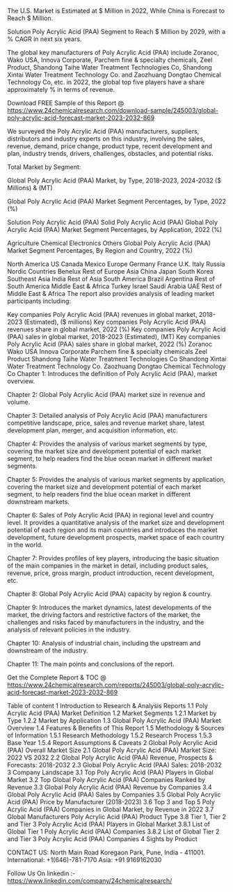 The U.S. Market is Estimated at $ Million in 2022, While China is Forecast to Reach $ Million.

Solution Poly Acrylic Acid (PAA) Segment to Reach $ Million by 2029, with a % CAGR in next six years.

The global key manufacturers of Poly Acrylic Acid (PAA) include Zoranoc, Wako USA, Innova Corporate, Parchem fine & specialty chemicals, Zeel Product, Shandong Taihe Water Treatment Technologies Co, Shandong Xintai Water Treatment Technology Co. and Zaozhuang Dongtao Chemical Technology Co, etc. in 2022, the global top five players have a share approximately % in terms of revenue.

Download FREE Sample of this Report @ https://www.24chemicalresearch.com/download-sample/245003/global-poly-acrylic-acid-forecast-market-2023-2032-869

We surveyed the Poly Acrylic Acid (PAA) manufacturers, suppliers, distributors and industry experts on this industry, involving the sales, revenue, demand, price change, product type, recent development and plan, industry trends, drivers, challenges, obstacles, and potential risks.

Total Market by Segment:

Global Poly Acrylic Acid (PAA) Market, by Type, 2018-2023, 2024-2032 ($ Millions) & (MT)

Global Poly Acrylic Acid (PAA) Market Segment Percentages, by Type, 2022 (%)

Solution Poly Acrylic Acid (PAA)
Solid Poly Acrylic Acid (PAA)
Global Poly Acrylic Acid (PAA) Market Segment Percentages, by Application, 2022 (%)

Agriculture
Chemical
Electronics
Others
Global Poly Acrylic Acid (PAA) Market Segment Percentages, By Region and Country, 2022 (%)

North America
US
Canada
Mexico
Europe
Germany
France
U.K.
Italy
Russia
Nordic Countries
Benelux
Rest of Europe
Asia
China
Japan
South Korea
Southeast Asia
India
Rest of Asia
South America
Brazil
Argentina
Rest of South America
Middle East & Africa
Turkey
Israel
Saudi Arabia
UAE
Rest of Middle East & Africa
The report also provides analysis of leading market participants including:

Key companies Poly Acrylic Acid (PAA) revenues in global market, 2018-2023 (Estimated), ($ millions)
Key companies Poly Acrylic Acid (PAA) revenues share in global market, 2022 (%)
Key companies Poly Acrylic Acid (PAA) sales in global market, 2018-2023 (Estimated), (MT)
Key companies Poly Acrylic Acid (PAA) sales share in global market, 2022 (%)
Zoranoc
Wako USA
Innova Corporate
Parchem fine & specialty chemicals
Zeel Product
Shandong Taihe Water Treatment Technologies Co
Shandong Xintai Water Treatment Technology Co.
Zaozhuang Dongtao Chemical Technology Co
Chapter 1: Introduces the definition of Poly Acrylic Acid (PAA), market overview.

Chapter 2: Global Poly Acrylic Acid (PAA) market size in revenue and volume.

Chapter 3: Detailed analysis of Poly Acrylic Acid (PAA) manufacturers competitive landscape, price, sales and revenue market share, latest development plan, merger, and acquisition information, etc.

Chapter 4: Provides the analysis of various market segments by type, covering the market size and development potential of each market segment, to help readers find the blue ocean market in different market segments.

Chapter 5: Provides the analysis of various market segments by application, covering the market size and development potential of each market segment, to help readers find the blue ocean market in different downstream markets.

Chapter 6: Sales of Poly Acrylic Acid (PAA) in regional level and country level. It provides a quantitative analysis of the market size and development potential of each region and its main countries and introduces the market development, future development prospects, market space of each country in the world.

Chapter 7: Provides profiles of key players, introducing the basic situation of the main companies in the market in detail, including product sales, revenue, price, gross margin, product introduction, recent development, etc.

Chapter 8: Global Poly Acrylic Acid (PAA) capacity by region & country.

Chapter 9: Introduces the market dynamics, latest developments of the market, the driving factors and restrictive factors of the market, the challenges and risks faced by manufacturers in the industry, and the analysis of relevant policies in the industry.

Chapter 10: Analysis of industrial chain, including the upstream and downstream of the industry.

Chapter 11: The main points and conclusions of the report.

Get the Complete Report & TOC @ https://www.24chemicalresearch.com/reports/245003/global-poly-acrylic-acid-forecast-market-2023-2032-869

Table of content
1 Introduction to Research & Analysis Reports
1.1 Poly Acrylic Acid (PAA) Market Definition
1.2 Market Segments
1.2.1 Market by Type
1.2.2 Market by Application
1.3 Global Poly Acrylic Acid (PAA) Market Overview
1.4 Features & Benefits of This Report
1.5 Methodology & Sources of Information
1.5.1 Research Methodology
1.5.2 Research Process
1.5.3 Base Year
1.5.4 Report Assumptions & Caveats
2 Global Poly Acrylic Acid (PAA) Overall Market Size
2.1 Global Poly Acrylic Acid (PAA) Market Size: 2022 VS 2032
2.2 Global Poly Acrylic Acid (PAA) Revenue, Prospects & Forecasts: 2018-2032
2.3 Global Poly Acrylic Acid (PAA) Sales: 2018-2032
3 Company Landscape
3.1 Top Poly Acrylic Acid (PAA) Players in Global Market
3.2 Top Global Poly Acrylic Acid (PAA) Companies Ranked by Revenue
3.3 Global Poly Acrylic Acid (PAA) Revenue by Companies
3.4 Global Poly Acrylic Acid (PAA) Sales by Companies
3.5 Global Poly Acrylic Acid (PAA) Price by Manufacturer (2018-2023)
3.6 Top 3 and Top 5 Poly Acrylic Acid (PAA) Companies in Global Market, by Revenue in 2022
3.7 Global Manufacturers Poly Acrylic Acid (PAA) Product Type
3.8 Tier 1, Tier 2 and Tier 3 Poly Acrylic Acid (PAA) Players in Global Market
3.8.1 List of Global Tier 1 Poly Acrylic Acid (PAA) Companies
3.8.2 List of Global Tier 2 and Tier 3 Poly Acrylic Acid (PAA) Companies
4 Sights by Product

CONTACT US:
North Main Road Koregaon Park, Pune, India - 411001.
International: +1(646)-781-7170
Asia: +91 9169162030

Follow Us On linkedin :- https://www.linkedin.com/company/24chemicalresearch/
